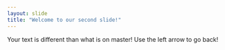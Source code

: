 ```yaml
---
layout: slide
title: "Welcome to our second slide!"
---
```

Your text is different than what is on master!
Use the left arrow to go back!
